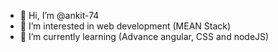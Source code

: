 - 👋 Hi, I’m @ankit-74
- 👀 I’m interested in web development (MEAN Stack)
- 🌱 I’m currently learning (Advance angular, CSS and nodeJS)

<!---
ankit-74/ankit-74 is a ✨ special ✨ repository because its `README.md` (this file) appears on your GitHub profile.
You can click the Preview link to take a look at your changes.
--->
